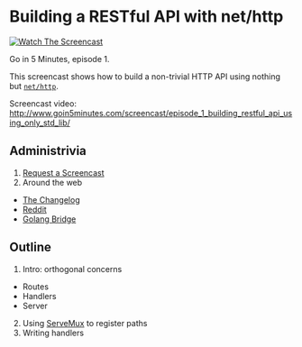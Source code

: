 # Building a RESTful API with net/http

[![Watch The Screencast](http://www.goin5minutes/img/watch-screencast.svg)](http://www.goin5minutes.com/screencast/episode_1_building_restful_api_using_only_std_lib/)

Go in 5 Minutes, episode 1.

This screencast shows how to build a non-trivial HTTP API using nothing but [`net/http`](https://godoc.org/net/http).

Screencast video:
http://www.goin5minutes.com/screencast/episode_1_building_restful_api_using_only_std_lib/

## Administrivia

1. [Request a Screencast](https://github.com/arschles/go-in-5-minutes#request-a-screencast)
2. Around the web
 - [The Changelog](http://email.changelog.com/t/ViewEmail/t/D4E0966AA0002771)
 - [Reddit](https://www.reddit.com/r/golang/comments/3mpbyh/weekly_5_minute_screencast_for_gophers/)
 - [Golang Bridge](https://forum.golangbridge.org/t/new-screencast-for-gophers/124)

## Outline

1. Intro: orthogonal concerns
  - Routes
  - Handlers
  - Server
2. Using [ServeMux](https://godoc.org/net/http#ServeMux) to register paths
3. Writing handlers
